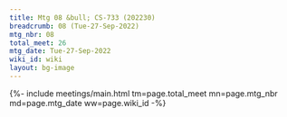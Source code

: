 ```yaml
---
title: Mtg 08 &bull; CS-733 (202230)
breadcrumb: 08 (Tue-27-Sep-2022)
mtg_nbr: 08
total_meet: 26
mtg_date: Tue-27-Sep-2022
wiki_id: wiki
layout: bg-image
---
```


{%- include meetings/main.html
    tm=page.total_meet
    mn=page.mtg_nbr
    md=page.mtg_date
    ww=page.wiki_id
-%}
